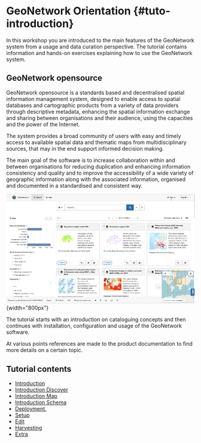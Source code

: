 # GeoNetwork Orientation {#tuto-introduction}

In this workshop you are introduced to the main features of the GeoNetwork system from a usage and data curation perspective. The tutorial contains information and hands-on exercises explaining how to use the GeoNetwork system.

## GeoNetwork opensource

GeoNetwork opensource is a standards based and decentralised spatial information management system, designed to enable access to spatial databases and cartographic products from a variety of data providers through descriptive metadata, enhancing the spatial information exchange and sharing between organisations and their audience, using the capacities and the power of the Internet.

The system provides a broad community of users with easy and timely access to available spatial data and thematic maps from multidisciplinary sources, that may in the end support informed decision making.

The main goal of the software is to increase collaboration within and between organisations for reducing duplication and enhancing information consistency and quality and to improve the accessibility of a wide variety of geographic information along with the associated information, organised and documented in a standardised and consistent way.

![](img/geonetwork_opensource.png){width="800px"}

The tutorial starts with an introduction on cataloguing concepts and then continues with installation, configuration and usage of the GeoNetwork software.

At various points references are made to the product documentation to find more details on a certain topic.

## Tutorial contents

-   [Introduction](introduction/index.md)
-   [Introduction Discover](introduction/discover.md)
-   [Introduction Map](introduction/map.md)
-   [Introduction Schema](introduction/schema.md)
-   [Deployment.](deployment/index..md)
-   [Setup](setup/index.md)
-   [Edit](edit/index.md)
-   [Harvesting](harvesting/index.md)
-   [Extra](extra/index.md)
